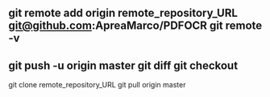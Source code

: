 git remote add origin remote_repository_URL
git@github.com:ApreaMarco/PDFOCR
git remote -v
---
git push -u origin master
git diff
git checkout
---
git clone remote_repository_URL
git pull origin master